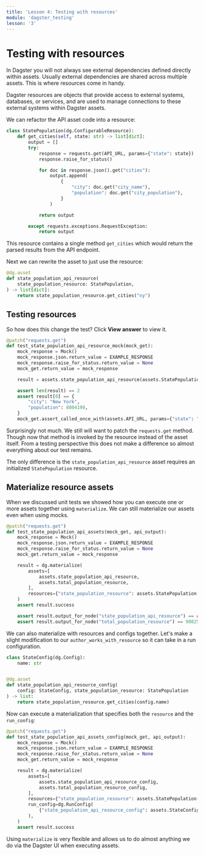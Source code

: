 ```yaml
---
title: 'Lesson 4: Testing with resources'
module: 'dagster_testing'
lesson: '3'
---
```


# Testing with resources

In Dagster you will not always see external dependencies defined directly within assets. Usually external dependencies are shared across multiple assets. This is where resources come in handy.

Dagster resources are objects that provide access to external systems, databases, or services, and are used to manage connections to these external systems within Dagster assets.

We can refactor the API asset code into a resource:

```python
class StatePopulation(dg.ConfigurableResource):
    def get_cities(self, state: str) -> list[dict]:
        output = []
        try:
            response = requests.get(API_URL, params={"state": state})
            response.raise_for_status()

            for doc in response.json().get("cities"):
                output.append(
                    {
                        "city": doc.get("city_name"),
                        "population": doc.get("city_population"),
                    }
                )

            return output

        except requests.exceptions.RequestException:
            return output
```

This resource contains a single method `get_cities` which would return the parsed results from the API endpoint.

Next we can rewrite the asset to just use the resource:

```python
@dg.asset
def state_population_api_resource(
    state_population_resource: StatePopulation,
) -> list[dict]:
    return state_population_resource.get_cities("ny")
```

## Testing resources

So how does this change the test? Click **View answer** to view it.

```python {% obfuscated="true" %}
@patch("requests.get")
def test_state_population_api_resource_mock(mock_get):
    mock_response = Mock()
    mock_response.json.return_value = EXAMPLE_RESPONSE
    mock_response.raise_for_status.return_value = None
    mock_get.return_value = mock_response

    result = assets.state_population_api_resource(assets.StatePopulation())

    assert len(result) == 2
    assert result[0] == {
        "city": "New York",
        "population": 8804190,
    }
    mock_get.assert_called_once_with(assets.API_URL, params={"state": "ny"})
```

Surprisingly not much. We still will want to patch the `requests.get` method. Though now that method is invoked by the resource instead of the asset itself. From a testing perspective this does not make a difference so almost everything about our test remains.

The only difference is the `state_population_api_resource` asset requires an initialized `StatePopulation` resource.

## Materialize resource assets

When we discussed unit tests we showed how you can execute one or more assets together using `materialize`. We can still materialize our assets even when using mocks.

```python
@patch("requests.get")
def test_state_population_api_assets(mock_get, api_output):
    mock_response = Mock()
    mock_response.json.return_value = EXAMPLE_RESPONSE
    mock_response.raise_for_status.return_value = None
    mock_get.return_value = mock_response

    result = dg.materialize(
        assets=[
            assets.state_population_api_resource,
            assets.total_population_resource,
        ],
        resources={"state_population_resource": assets.StatePopulation()},
    )
    assert result.success

    assert result.output_for_node("state_population_api_resource") == api_output
    assert result.output_for_node("total_population_resource") == 9082539
```

We can also materialize with resources and configs together. Let's make a slight modification to our `author_works_with_resource` so it can take in a run configuration.

```python
class StateConfig(dg.Config):
    name: str


@dg.asset
def state_population_api_resource_config(
    config: StateConfig, state_population_resource: StatePopulation
) -> list:
    return state_population_resource.get_cities(config.name)
```

Now can execute a materialization that specifies both the `resource` and the `run_config`:

```python
@patch("requests.get")
def test_state_population_api_assets_config(mock_get, api_output):
    mock_response = Mock()
    mock_response.json.return_value = EXAMPLE_RESPONSE
    mock_response.raise_for_status.return_value = None
    mock_get.return_value = mock_response

    result = dg.materialize(
        assets=[
            assets.state_population_api_resource_config,
            assets.total_population_resource_config,
        ],
        resources={"state_population_resource": assets.StatePopulation()},
        run_config=dg.RunConfig(
            {"state_population_api_resource_config": assets.StateConfig(name="ny")}
        ),
    )
    assert result.success
```

Using `materialize` is very flexible and allows us to do almost anything we do via the Dagster UI when executing assets.

